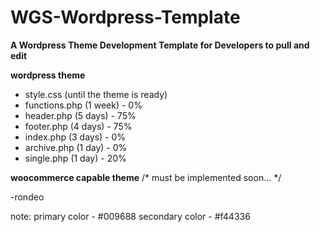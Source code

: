 # WGS-Wordpress-Template
<b>A Wordpress Theme Development Template for Developers to pull and edit</b>

<b>wordpress theme</b>
<ul>
  <li>style.css (until the theme is ready)</li>
  <li>functions.php (1 week) - 0%</li>
  <li>header.php (5 days) - 75%</li>
  <li>footer.php (4 days) - 75%</li>
  <li>index.php (3 days) - 0%</li>
  <li>archive.php (1 day) - 0%</li>
  <li>single.php (1 day) - 20%</li>
</ul>

<b>woocommerce capable theme</b>
/* must be implemented soon... */

-rondeo

note:
  primary color - #009688
  secondary color - #f44336
